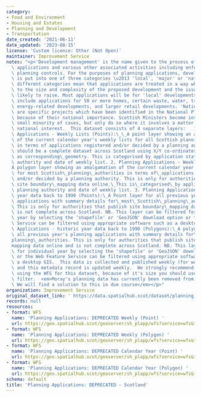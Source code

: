 ```yaml
---
category:
- Food and Environment
- Housing and Estates
- Planning and Development
- Transportation
date_created: '2021-06-11'
date_updated: '2023-08-15'
license: 'Custom licence: Other (Not Open)'
maintainer: Improvement Service
notes: "<p>'Development management' is the name given to the process of deciding planning\
  \ applications and various other associated activities including enforcement of\
  \ planning controls. For the purposes of planning applications, development in Scotland\
  \ is put into one of three categories \u2013 'local', 'major' or 'national'. The\
  \ different categories mean that applications are treated in a way which is suited\
  \ to the size and complexity of the proposed development and the issues they are\
  \ likely to raise. Most applications will be for 'local' developments. 'Major' developments\
  \ include applications for 50 or more homes, certain waste, water, transport and\
  \ energy-related developments, and larger retail developments. 'National' developments\
  \ are specific projects which have been identified in the National Planning Framework\
  \ because of their national importance. Scottish Ministers become involved in a\
  \ small minority of cases, but only do so where it involves a matter of genuine\
  \ national interest.  This dataset consists of 4 separate layers:   1. Planning\
  \ Applications - Weekly Lists (Points):\_\_A point layer showing an amalgamation\
  \ of the current calendar year's weekly lists for all Scottish planning authorities\
  \ in terms of applications registered and/or decided by a planning authority. This\
  \ should be a complete dataset across Scotland using X/Y co-ordinates, UPRN or postcode\
  \ as corresponding\_geometry. This is categorised by application status, planning\
  \ authority and date of weekly list. 2. Planning Applications - Weekly Lists (Polygons):\_\
  A polygon layer showing an amalgamation of the current calendar year's weekly lists\
  \ for most Scottish\_planning\_authorities in terms of\_applications registered\
  \ and/or decided by a planning authority. This is only for authorities that publish\
  \ site boundary\_mapping data online.\_This is\_categorised\_by application status,\
  \ planning authority and date of weekly list. 3. Planning Applications - historic\
  \ year data back to 1990 (Points):\_A Point layer for all previous year's planning\
  \ applications with summary details for\_most\_Scottish\_planning\_authorities.\
  \ This is only for authorities that publish site boundary\_mapping data online and\
  \ is not complete across Scotland. NB. This layer can be filtered for individual\
  \ year by selecting the 'shapefile' or 'GeoJSON' download option or the Web Feature\
  \ Service can be filtered using appropriate software such as a desktop GIS. 4. Planning\
  \ Applications - historic year data back to 1990 (Polygons):\_A polygon layer for\
  \ all previous year's planning applications with summary details for\_most\_Scottish\_\
  planning\_authorities. This is only for authorities that publish site boundary\_\
  mapping data online and is not complete across Scotland. NB. This layer can be filtered\
  \ for individual year by selecting the 'shapefile' or 'GeoJSON' download option\
  \ or the Web Feature Service can be filtered using appropriate software such as\
  \ a desktop GIS.  This data is collected and published weekly (for weekly lists)\
  \ and this metadata record is updated weekly.  We strongly recommend that, when\
  \ using the WFS for this dataset, because of it's size you should use it with a\
  \ filter.  <em>Moray's planning data has currently been removed from this dataset.\
  \ We will find a solution to this in due course</em></p>"
organization: Improvement Service
original_dataset_link: ' https://data.spatialhub.scot/dataset/planning_applications_deprecated-is'
records: null
resources:
- format: WFS
  name: 'Planning Applications: DEPRECATED Weekly (Point) '
  url: https://geo.spatialhub.scot/geoserver/sh_plapp/wfs?service=wfs&typeName=sh_plapp:pub_plappweekpnt
- format: WFS
  name: 'Planning Applications: DEPRECATED Weekly (Polygon) '
  url: https://geo.spatialhub.scot/geoserver/sh_plapp/wfs?service=wfs&typeName=sh_plapp:pub_plappweekpol
- format: WFS
  name: 'Planning Applications: DEPRECATED Calendar Year (Point) '
  url: https://geo.spatialhub.scot/geoserver/sh_plapp/wfs?service=wfs&typeName=sh_plapp:pub_plappyearpnt
- format: WFS
  name: 'Planning Applications: DEPRECATED Calendar Year (Polygon) '
  url: https://geo.spatialhub.scot/geoserver/sh_plapp/wfs?service=wfs&typeName=sh_plapp:pub_plappyearpol
schema: default
title: 'Planning Applications: DEPRECATED - Scotland'
---
```


